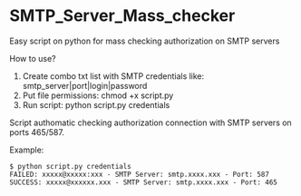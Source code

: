 # SMTP_Server_Mass_checker
Easy script on python for mass checking authorization on SMTP servers

How to use?

1. Create combo txt list with SMTP credentials like: smtp_server|port|login|password
2. Put file permissions: chmod +x script.py
3. Run script: python script.py credentials

Script authomatic checking authorization connection with SMTP servers on ports 465/587. 

Example:

```
$ python script.py credentials
FAILED: xxxxx@xxxxx:xxx - SMTP Server: smtp.xxxx.xxx - Port: 587
SUCCESS: xxxxx@xxxxxx.xxx - SMTP Server: smtp.xxxx.xxx - Port: 465
```
